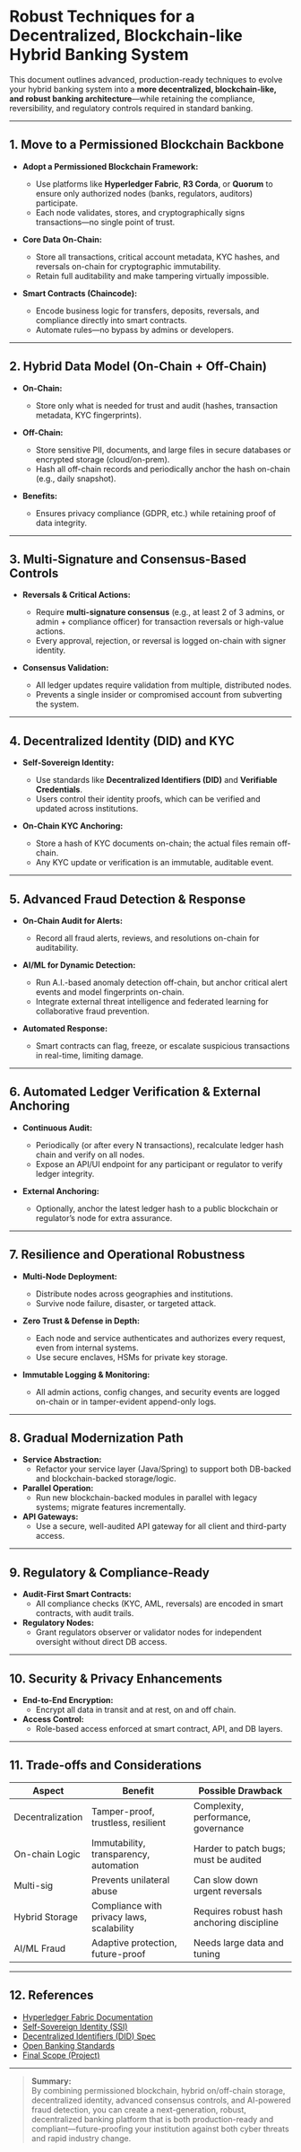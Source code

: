 # Robust Techniques for a Decentralized, Blockchain-like Hybrid Banking System

This document outlines advanced, production-ready techniques to evolve your hybrid banking system into a **more decentralized, blockchain-like, and robust banking architecture**—while retaining the compliance, reversibility, and regulatory controls required in standard banking.

---

## 1. Move to a Permissioned Blockchain Backbone

- **Adopt a Permissioned Blockchain Framework:**
  - Use platforms like **Hyperledger Fabric**, **R3 Corda**, or **Quorum** to ensure only authorized nodes (banks, regulators, auditors) participate.
  - Each node validates, stores, and cryptographically signs transactions—no single point of trust.

- **Core Data On-Chain:**
  - Store all transactions, critical account metadata, KYC hashes, and reversals on-chain for cryptographic immutability.
  - Retain full auditability and make tampering virtually impossible.

- **Smart Contracts (Chaincode):**
  - Encode business logic for transfers, deposits, reversals, and compliance directly into smart contracts.
  - Automate rules—no bypass by admins or developers.

---

## 2. Hybrid Data Model (On-Chain + Off-Chain)

- **On-Chain:**
  - Store only what is needed for trust and audit (hashes, transaction metadata, KYC fingerprints).
- **Off-Chain:**
  - Store sensitive PII, documents, and large files in secure databases or encrypted storage (cloud/on-prem).
  - Hash all off-chain records and periodically anchor the hash on-chain (e.g., daily snapshot).

- **Benefits:**
  - Ensures privacy compliance (GDPR, etc.) while retaining proof of data integrity.

---

## 3. Multi-Signature and Consensus-Based Controls

- **Reversals & Critical Actions:**
  - Require **multi-signature consensus** (e.g., at least 2 of 3 admins, or admin + compliance officer) for transaction reversals or high-value actions.
  - Every approval, rejection, or reversal is logged on-chain with signer identity.

- **Consensus Validation:**
  - All ledger updates require validation from multiple, distributed nodes.
  - Prevents a single insider or compromised account from subverting the system.

---

## 4. Decentralized Identity (DID) and KYC

- **Self-Sovereign Identity:**
  - Use standards like **Decentralized Identifiers (DID)** and **Verifiable Credentials**.
  - Users control their identity proofs, which can be verified and updated across institutions.

- **On-Chain KYC Anchoring:**
  - Store a hash of KYC documents on-chain; the actual files remain off-chain.
  - Any KYC update or verification is an immutable, auditable event.

---

## 5. Advanced Fraud Detection & Response

- **On-Chain Audit for Alerts:**
  - Record all fraud alerts, reviews, and resolutions on-chain for auditability.
- **AI/ML for Dynamic Detection:**
  - Run A.I.-based anomaly detection off-chain, but anchor critical alert events and model fingerprints on-chain.
  - Integrate external threat intelligence and federated learning for collaborative fraud prevention.

- **Automated Response:**
  - Smart contracts can flag, freeze, or escalate suspicious transactions in real-time, limiting damage.

---

## 6. Automated Ledger Verification & External Anchoring

- **Continuous Audit:**
  - Periodically (or after every N transactions), recalculate ledger hash chain and verify on all nodes.
  - Expose an API/UI endpoint for any participant or regulator to verify ledger integrity.

- **External Anchoring:**
  - Optionally, anchor the latest ledger hash to a public blockchain or regulator’s node for extra assurance.

---

## 7. Resilience and Operational Robustness

- **Multi-Node Deployment:**
  - Distribute nodes across geographies and institutions.
  - Survive node failure, disaster, or targeted attack.

- **Zero Trust & Defense in Depth:**
  - Each node and service authenticates and authorizes every request, even from internal systems.
  - Use secure enclaves, HSMs for private key storage.

- **Immutable Logging & Monitoring:**
  - All admin actions, config changes, and security events are logged on-chain or in tamper-evident append-only logs.

---

## 8. Gradual Modernization Path

- **Service Abstraction:**
  - Refactor your service layer (Java/Spring) to support both DB-backed and blockchain-backed storage/logic.
- **Parallel Operation:**
  - Run new blockchain-backed modules in parallel with legacy systems; migrate features incrementally.
- **API Gateways:**
  - Use a secure, well-audited API gateway for all client and third-party access.

---

## 9. Regulatory & Compliance-Ready

- **Audit-First Smart Contracts:**
  - All compliance checks (KYC, AML, reversals) are encoded in smart contracts, with audit trails.
- **Regulatory Nodes:**
  - Grant regulators observer or validator nodes for independent oversight without direct DB access.

---

## 10. Security & Privacy Enhancements

- **End-to-End Encryption:**
  - Encrypt all data in transit and at rest, on and off chain.
- **Access Control:**
  - Role-based access enforced at smart contract, API, and DB layers.

---

## 11. Trade-offs and Considerations

| Aspect            | Benefit                                               | Possible Drawback                        |
|-------------------|-------------------------------------------------------|------------------------------------------|
| Decentralization  | Tamper-proof, trustless, resilient                    | Complexity, performance, governance      |
| On-chain Logic    | Immutability, transparency, automation                | Harder to patch bugs; must be audited    |
| Multi-sig         | Prevents unilateral abuse                             | Can slow down urgent reversals           |
| Hybrid Storage    | Compliance with privacy laws, scalability             | Requires robust hash anchoring discipline|
| AI/ML Fraud       | Adaptive protection, future-proof                     | Needs large data and tuning              |

---

## 12. References

- [Hyperledger Fabric Documentation](https://hyperledger-fabric.readthedocs.io/)
- [Self-Sovereign Identity (SSI)](https://www.hyperledger.org/use/aries)
- [Decentralized Identifiers (DID) Spec](https://www.w3.org/TR/did-core/)
- [Open Banking Standards](https://openbanking.org.uk/)
- [Final Scope (Project)](Final%20Scope.md)

---

> **Summary:**  
By combining permissioned blockchain, hybrid on/off-chain storage, decentralized identity, advanced consensus controls, and AI-powered fraud detection, you can create a next-generation, robust, decentralized banking platform that is both production-ready and compliant—future-proofing your institution against both cyber threats and rapid industry change.
